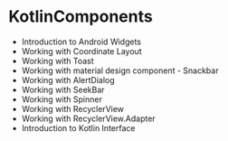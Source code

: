# KotlinComponents

- Introduction to Android Widgets
- Working with Coordinate Layout
- Working with Toast
- Working with material design component - Snackbar
- Working with AlertDialog
- Working with SeekBar
- Working with Spinner
- Working with RecyclerView
- Working with RecyclerView.Adapter
- Introduction to Kotlin Interface
